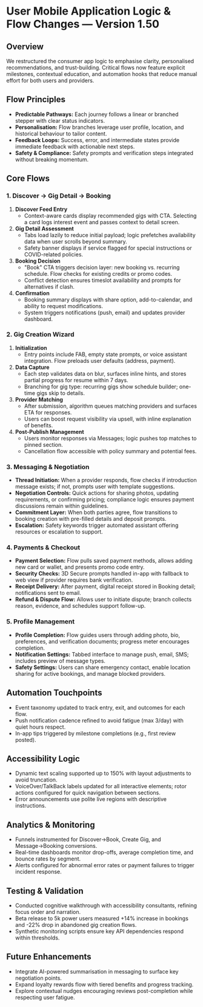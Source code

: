 # User Mobile Application Logic & Flow Changes — Version 1.50

## Overview
We restructured the consumer app logic to emphasise clarity, personalised recommendations, and trust-building. Critical flows now feature explicit milestones, contextual education, and automation hooks that reduce manual effort for both users and providers.

## Flow Principles
- **Predictable Pathways:** Each journey follows a linear or branched stepper with clear status indicators.
- **Personalisation:** Flow branches leverage user profile, location, and historical behaviour to tailor content.
- **Feedback Loops:** Success, error, and intermediate states provide immediate feedback with actionable next steps.
- **Safety & Compliance:** Safety prompts and verification steps integrated without breaking momentum.

## Core Flows
### 1. Discover → Gig Detail → Booking
1. **Discover Feed Entry**
   - Context-aware cards display recommended gigs with CTA. Selecting a card logs interest event and passes context to detail screen.
2. **Gig Detail Assessment**
   - Tabs load lazily to reduce initial payload; logic prefetches availability data when user scrolls beyond summary.
   - Safety banner displays if service flagged for special instructions or COVID-related policies.
3. **Booking Decision**
   - "Book" CTA triggers decision layer: new booking vs. recurring schedule. Flow checks for existing credits or promo codes.
   - Conflict detection ensures timeslot availability and prompts for alternatives if clash.
4. **Confirmation**
   - Booking summary displays with share option, add-to-calendar, and ability to request modifications.
   - System triggers notifications (push, email) and updates provider dashboard.

### 2. Gig Creation Wizard
1. **Initialization**
   - Entry points include FAB, empty state prompts, or voice assistant integration. Flow preloads user defaults (address, payment).
2. **Data Capture**
   - Each step validates data on blur, surfaces inline hints, and stores partial progress for resume within 7 days.
   - Branching for gig type: recurring gigs show schedule builder; one-time gigs skip to details.
3. **Provider Matching**
   - After submission, algorithm queues matching providers and surfaces ETA for responses.
   - Users can boost request visibility via upsell, with inline explanation of benefits.
4. **Post-Publish Management**
   - Users monitor responses via Messages; logic pushes top matches to pinned section.
   - Cancellation flow accessible with policy summary and potential fees.

### 3. Messaging & Negotiation
- **Thread Initiation:** When a provider responds, flow checks if introduction message exists; if not, prompts user with template suggestions.
- **Negotiation Controls:** Quick actions for sharing photos, updating requirements, or confirming pricing; compliance logic ensures payment discussions remain within guidelines.
- **Commitment Layer:** When both parties agree, flow transitions to booking creation with pre-filled details and deposit prompts.
- **Escalation:** Safety keywords trigger automated assistant offering resources or escalation to support.

### 4. Payments & Checkout
- **Payment Selection:** Flow pulls saved payment methods, allows adding new card or wallet, and presents promo code entry.
- **Security Checks:** 3D Secure prompts handled in-app with fallback to web view if provider requires bank verification.
- **Receipt Delivery:** After payment, digital receipt stored in Booking detail; notifications sent to email.
- **Refund & Dispute Flow:** Allows user to initiate dispute; branch collects reason, evidence, and schedules support follow-up.

### 5. Profile Management
- **Profile Completion:** Flow guides users through adding photo, bio, preferences, and verification documents; progress meter encourages completion.
- **Notification Settings:** Tabbed interface to manage push, email, SMS; includes preview of message types.
- **Safety Settings:** Users can share emergency contact, enable location sharing for active bookings, and manage blocked providers.

## Automation Touchpoints
- Event taxonomy updated to track entry, exit, and outcomes for each flow.
- Push notification cadence refined to avoid fatigue (max 3/day) with quiet hours respect.
- In-app tips triggered by milestone completions (e.g., first review posted).

## Accessibility Logic
- Dynamic text scaling supported up to 150% with layout adjustments to avoid truncation.
- VoiceOver/TalkBack labels updated for all interactive elements; rotor actions configured for quick navigation between sections.
- Error announcements use polite live regions with descriptive instructions.

## Analytics & Monitoring
- Funnels instrumented for Discover→Book, Create Gig, and Message→Booking conversions.
- Real-time dashboards monitor drop-offs, average completion time, and bounce rates by segment.
- Alerts configured for abnormal error rates or payment failures to trigger incident response.

## Testing & Validation
- Conducted cognitive walkthrough with accessibility consultants, refining focus order and narration.
- Beta release to 5k power users measured +14% increase in bookings and -22% drop in abandoned gig creation flows.
- Synthetic monitoring scripts ensure key API dependencies respond within thresholds.

## Future Enhancements
- Integrate AI-powered summarisation in messaging to surface key negotiation points.
- Expand loyalty rewards flow with tiered benefits and progress tracking.
- Explore contextual nudges encouraging reviews post-completion while respecting user fatigue.
